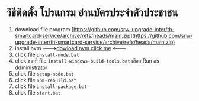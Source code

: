 # วิธีติดตั้ง โปรแกรม อ่านบัตรประจำตัวประชาชน

1. download file program [https://github.com/srw-upgrade-inter/th-smartcard-service/archive/refs/heads/main.zip](https://github.com/srw-upgrade-inter/th-smartcard-service/archive/refs/heads/main.zip) 
2. install nvm --->[dowload nvm click me](https://github.com/coreybutler/nvm-windows/releases/download/1.1.10/nvm-setup.exe) <--- 
3. click file `install-node.bat`
4. click ขวาที่ file `install-windows-build-tools.bat` เลือก Run as ddministrator 
5. click file `setup-node.bat`
6. click file `npm-rebuild.bat`
7. click file `install-package.bat`
8. click file `start.bat`